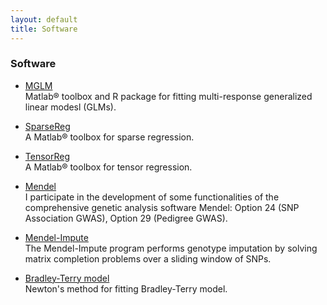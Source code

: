 ```yaml
---
layout: default
title: Software
---
```


### Software

* [MGLM](./softwares/mglm/)  
Matlab® toolbox and R package for fitting multi-response generalized linear modesl (GLMs).

* [SparseReg](./softwares/sparsereg/)  
A Matlab® toolbox for sparse regression.

* [TensorReg](./softwares/tensorreg/)  
A Matlab® toolbox for tensor regression.

* [Mendel](http://www.genetics.ucla.edu/software/)  
I participate in the development of some functionalities of the comprehensive genetic analysis software Mendel: Option 24 (SNP Association GWAS), Option 29 (Pedigree GWAS).

* [Mendel-Impute](http://www.genetics.ucla.edu/software/)    
The Mendel-Impute program performs genotype imputation by solving matrix completion problems over a sliding window of SNPs.

* [Bradley-Terry model](./softwares/bradleyterry/)  
Newton's method for fitting Bradley-Terry model.
